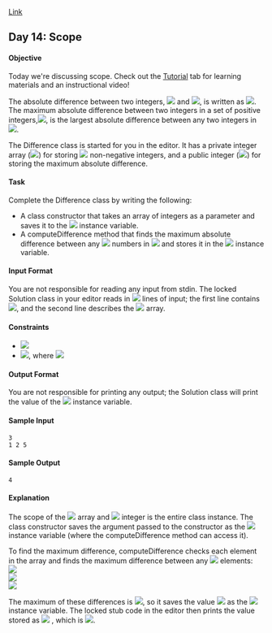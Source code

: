 [Link](https://www.hackerrank.com/challenges/30-scope/problem)

## Day 14: Scope

#### Objective
Today we're discussing scope. Check out the [Tutorial](https://www.hackerrank.com/challenges/30-scope/tutorial) tab for learning materials and an instructional video!

The absolute difference between two integers, <img src="https://latex.codecogs.com/svg.latex?\Large&space;a"> and <img src="https://latex.codecogs.com/svg.latex?\Large&space;b">, is written as <img src="https://latex.codecogs.com/svg.latex?\Large&space;|a-b|">. The maximum absolute difference between two integers in a set of positive integers,<img src="https://latex.codecogs.com/svg.latex?\Large&space;elements">, is the largest absolute difference between any two integers in <img src="https://latex.codecogs.com/svg.latex?\Large&space;elements">.

The Difference class is started for you in the editor. It has a private integer array (<img src="https://latex.codecogs.com/svg.latex?\Large&space;elements">) for storing <img src="https://latex.codecogs.com/svg.latex?\Large&space;N"> non-negative integers, and a public integer (<img src="https://latex.codecogs.com/svg.latex?\Large&space;maximumDifference">) for storing the maximum absolute difference.

#### Task
Complete the Difference class by writing the following:

- A class constructor that takes an array of integers as a parameter and saves it to the <img src="https://latex.codecogs.com/svg.latex?\Large&space;elements"> instance variable.
- A computeDifference method that finds the maximum absolute difference between any <img src="https://latex.codecogs.com/svg.latex?\Large&space;2"> numbers in <img src="https://latex.codecogs.com/svg.latex?\Large&space;N"> and stores it in the
<img src="https://latex.codecogs.com/svg.latex?\Large&space;maximumDifference"> instance variable.

#### Input Format

You are not responsible for reading any input from stdin. The locked Solution class in your editor reads in <img src="https://latex.codecogs.com/svg.latex?\Large&space;2"> lines of input; the first line contains <img src="https://latex.codecogs.com/svg.latex?\Large&space;N">, and the second line describes the <img src="https://latex.codecogs.com/svg.latex?\Large&space;elements"> array.

#### Constraints
- <img src="https://latex.codecogs.com/svg.latex?\Large&space;1\le{N}\le{10}">
- <img src="https://latex.codecogs.com/svg.latex?\Large&space;1\le{elements[i]}\le{100}">, where <img src="https://latex.codecogs.com/svg.latex?\Large&space;0\le{i}\le{N-1}">

#### Output Format

You are not responsible for printing any output; the Solution class will print the value of the <img src="https://latex.codecogs.com/svg.latex?\Large&space;maximumDifference"> instance variable.

#### Sample Input
```
3
1 2 5
```
#### Sample Output
```
4
```
#### Explanation

The scope of the <img src="https://latex.codecogs.com/svg.latex?\Large&space;elements"> array and <img src="https://latex.codecogs.com/svg.latex?\Large&space;maximumDifference"> integer is the entire class instance. The class constructor saves the argument passed to the constructor as the <img src="https://latex.codecogs.com/svg.latex?\Large&space;elements"> instance variable (where the computeDifference method can access it).

To find the maximum difference, computeDifference checks each element in the array and finds the maximum difference between any <img src="https://latex.codecogs.com/svg.latex?\Large&space;2"> elements:<br><img src="https://latex.codecogs.com/svg.latex?\Large&space;|1-2|=1"><br><img src="https://latex.codecogs.com/svg.latex?\Large&space;|1-5|=4"><br><img src="https://latex.codecogs.com/svg.latex?\Large&space;|2-5|=3">

The maximum of these differences is <img src="https://latex.codecogs.com/svg.latex?\Large&space;4">, so it saves the value <img src="https://latex.codecogs.com/svg.latex?\Large&space;4"> as the <img src="https://latex.codecogs.com/svg.latex?\Large&space;maximumDifference"> instance variable. The locked stub code in the editor then prints the value stored as <img src="https://latex.codecogs.com/svg.latex?\Large&space;maximumDifference"> , which is <img src="https://latex.codecogs.com/svg.latex?\Large&space;4">.
